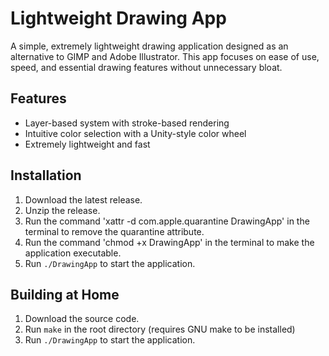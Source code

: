 # Lightweight Drawing App

A simple, extremely lightweight drawing application designed as an alternative to GIMP and Adobe Illustrator. This app focuses on ease of use, speed, and essential drawing features without unnecessary bloat.

## Features

- Layer-based system with stroke-based rendering
- Intuitive color selection with a Unity-style color wheel
- Extremely lightweight and fast

## Installation

1. Download the latest release.
2. Unzip the release.
3. Run the command 'xattr -d com.apple.quarantine DrawingApp' in the terminal to remove the quarantine attribute.
4. Run the command 'chmod +x DrawingApp' in the terminal to make the application executable.
5. Run `./DrawingApp` to start the application.

## Building at Home

1. Download the source code.
2. Run `make` in the root directory (requires GNU make to be installed)
3. Run `./DrawingApp` to start the application.
